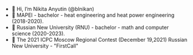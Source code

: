 - 👋 Hi, I’m Nikita Anyutin (@blnikan)
- 🌱 MAPEI - bachelor - heat engineering and heat power engineering (2018-2020). 
- 🌱 Russian New University (RNU) - bachelor - math and computer science (2020-2023).
- 🌱 The 2021 ICPC Moscow Regional Contest (December 19,2021) Russian New University - "FirstCall"
